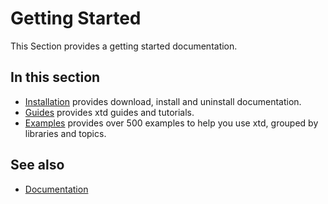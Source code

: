 # Getting Started

This Section provides a getting started documentation.

## In this section

- [Installation](/docs/downloads.md) provides download, install and uninstall documentation.
- [Guides](#) provides xtd guides and tutorials.
- [Examples](#) provides over 500 examples to help you use xtd, grouped by libraries and topics.

## See also

- [Documentation](documentation.md)
